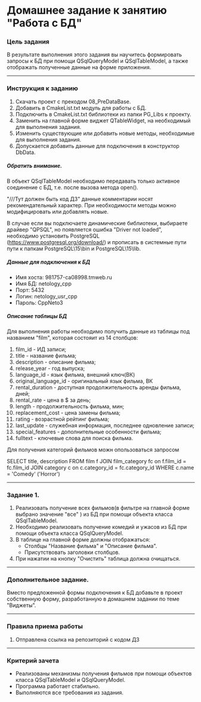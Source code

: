 # Домашнее задание к занятию "Работа с БД"

### Цель задания

В результате выполнения этого задания вы научитесь формировать запросы к БД при помощи QSqlQueryModel и QSqlTableModel, а также отображать полученные данные на форме приложения. 

------

### Инструкция к заданию

1. Скачать проект с прекодом 08_PreDataBase.
2. Добавить в CmakeList.txt модуль для работы с БД.
3. Подключить в CmakeList.txt библиотеки из папки PG_Libs к проекту.
4. Заменить на главной форме виджет QTableWidget, на необходимый для выполнения задания.
5. Изменить существующие или добавить новые методы, необходимые для выполнения задания.
6. Допускается добавить данные для подключения в конструктор DbData.

##### Обратить внимание.
В объект QSqlTableModel необходимо передавать только активное соединение с БД, т.е. после вызова метода open().

"///Тут должен быть код ДЗ" данные комментарии носят рекомендательный характер. При необходимости методы можно модифицировать или добавлять новые.

В случае если вы подключаете динамические библиотеки, выбираете драйвер "QPSQL", но появляется ошибка "Driver not loaded", необходимо установить PostgreSQL (https://www.postgresql.org/download/) и прописать в системные пути пути к папкам PostgreSQL\15\bin и PostgreSQL\15\lib. 

##### Данные для подключения к БД

* Имя хоста: 981757-ca08998.tmweb.ru
* Имя БД: netology_cpp
* Порт: 5432
* Логин: netology_usr_cpp
* Пароль: CppNeto3

##### Описание таблицы БД

Для выполнения работы необходимо получить данные из таблицы под названием "film", которая состояит из 14 столбцов:

1. film_id - ИД записи;
2. title - название фильма;
3. description - описание фильма;
4. release_year - год выпуска;
5. language_id - язык фильма, внешний ключ(ВК)
6. original_language_id - оригинальный язык фильма, ВК
7. rental_duration - доступная продолжительность аренды фильма, дней;
8. rental_rate - цена в $ за день;
9. length - продолжительность фильма, мин;
10. replacement_cost - цена замены фильма;
11. rating - возрастной рейтинг фильма;
12. last_update - служебная информация, последнее одновление записи;
13. special_features - дополнительные особенности фильма;
14. fulltext - ключевые слова для поиска фильма.


Для получения категорий фильмов можн опользоваться запросом 

SELECT title, description  FROM film f
JOIN film_category fc on f.film_id = fc.film_id
JOIN category c on c.category_id  = fc.category_id
WHERE c.name = 'Comedy' ('Horror')

------

### Задание 1. 

1. Реализовать получение всех фильмов(в фильтре на главной форме выбрано значение "все" ) из БД при помощи объекта класса QSqlTableModel.
2. Необходимо реализовать получение комедий и ужасов из БД при помощи объекта класса QSqlQueryModel.
3. В таблице на главной форме должны отображаться:
   * Столбцы "Название фильма" и "Описание фильма".
   * Присутствовать заголовки столбцов.
4. При нажатии на кнопку "Очистить" таблица должна очищаться.

------

### Дополнительное задание. 

Вместо предложенной формы подключения к БД добавьте в проект собственную форму, разработанную в домашнем задании по теме "Виджеты".

------

### Правила приема работы

1. Отправлена ссылка на репозиторий с кодом ДЗ

------

### Критерий зачета

* Реализованы механизмы получения фильмов при помощи объектов класса QSqlTableModel и QSqlQueryModel.
* Программа работает стабильно.
* Выполняются все требования из задания.


